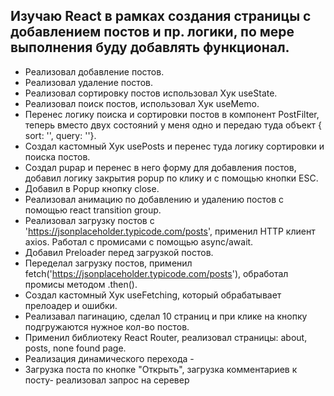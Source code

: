 ## Изучаю React в рамках создания страницы с добавлением постов и пр. логики, по мере выполнения буду добавлять функционал.

* Реализовал добавление постов.
* Реализовал удаление постов.
* Реализовал сортировку постов использовал Хук useState.
* Реализовал поиск постов, использовал Хук useMemo.
* Перенес логику поиска и сортировки постов в компонент PostFilter, теперь вместо двух состояний у меня одно и передаю туда объект { sort: '', query: ''}.
* Создал кастомный Хук usePosts и перенес туда логику сортировки и поиска постов.
* Создал pupap и перенес в него форму для добавления постов, добавил логику закрытия popup по клику и с помощью кнопки ESC.
* Добавил в Popup кнопку close.
* Реализовал анимацию по добавлению и удалению постов с помощью react transition group.
* Реализовал загрузку постов с 'https://jsonplaceholder.typicode.com/posts', применил HTTP клиент axios. Работал с промисами с помощью async/await.
* Добавил Preloader перед загрузкой постов.
* Переделал загрузку постов, применил fetch('https://jsonplaceholder.typicode.com/posts'), обработал промисы методом .then().
* Создал кастомный Хук useFetching, который обрабатывает прелоадер и ошибки.
* Реализавал пагинацию, сделал 10 страниц и при клике на кнопку подгружаются нужное кол-во постов. 
* Применил библиотеку React Router, реализовал страницы: about, posts, none found page. 
* Реализация динамического перехода -
* Загрузка поста по кнопке "Открыть", загрузка комментариев к посту- реализовал запрос на серевер